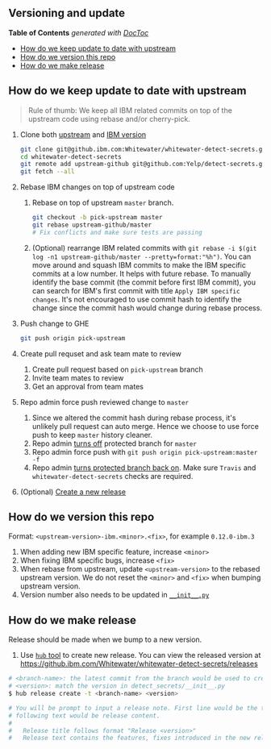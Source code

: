 Versioning and update
---------------------
<!-- START doctoc generated TOC please keep comment here to allow auto update -->
<!-- DON'T EDIT THIS SECTION, INSTEAD RE-RUN doctoc TO UPDATE -->
**Table of Contents**  *generated with [DocToc](https://github.com/thlorenz/doctoc)*

- [How do we keep update to date with upstream](#how-do-we-keep-update-to-date-with-upstream)
- [How do we version this repo](#how-do-we-version-this-repo)
- [How do we make release](#how-do-we-make-release)


## How do we keep update to date with upstream

> Rule of thumb: We keep all IBM related commits on top of the upstream code using rebase and/or cherry-pick.

1. Clone both [upstream](https://github.com/Yelp/detect-secrets) and [IBM version](https://github.ibm.com/whitewater/whitewater-detect-secrets)

    ```sh
    git clone git@github.ibm.com:Whitewater/whitewater-detect-secrets.git
    cd whitewater-detect-secrets
    git remote add upstream-github git@github.com:Yelp/detect-secrets.git
    git fetch --all
    ```

1. Rebase IBM changes on top of upstream code
    1. Rebase on top of upstream `master` branch.

        ```sh
        git checkout -b pick-upstream master
        git rebase upstream-github/master
        # Fix conflicts and make sure tests are passing
        ```

    1. (Optional) rearrange IBM related commits with `git rebase -i $(git log -n1 upstream-github/master --pretty=format:"%h")`. You can move around and squash IBM commits to make the IBM specific commits at a low number. It helps with future rebase. To manually identify the base commit (the commit before first IBM commit), you can search for IBM's first commit with title `Apply IBM specific changes`. It's not encouraged to use commit hash to identify the change since the commit hash would change during rebase process.

1. Push change to GHE

    ```sh
    git push origin pick-upstream
    ```

1. Create pull requset and ask team mate to review
    1. Create pull request based on `pick-upstream` branch
    1. Invite team mates to review
    1. Get an approval from team mates

1. Repo admin force push reviewed change to `master`
    1. Since we altered the commit hash during rebase process, it's unlikely pull request can auto merge. Hence we choose to use force push to keep `master` history cleaner.
    1. Repo admin [turns off](https://help.github.com/en/enterprise/admin/developer-workflow/configuring-protected-branches-and-required-status-checks) protected branch for `master`
    1. Repo admin force push with `git push origin pick-upstream:master -f`
    1. Repo admin [turns protected branch back on](https://help.github.com/en/enterprise/admin/developer-workflow/configuring-protected-branches-and-required-status-checks). Make sure `Travis` and `whitewater-detect-secrets` checks are required.
1. (Optional) [Create a new release](#how-do-we-make-release)

## How do we version this repo

Format: `<upstream-version>-ibm.<minor>.<fix>`, for example `0.12.0-ibm.3`

1. When adding new IBM specific feature, increase `<minor>`
1. When fixing IBM specific bugs, increase `<fix>`
1. When rebase from upstream, update `<upstream-version>` to the rebased upstream version. We do not reset the `<minor>` and `<fix>` when bumping upstream version.
1. Version number also needs to be updated in [`__init__.py`](https://github.ibm.com/Whitewater/whitewater-detect-secrets/blob/master/detect_secrets/__init__.py#L1)

## How do we make release

Release should be made when we bump to a new version.

1. Use [`hub` tool](https://github.com/github/hub) to create new release. You can view the released version at https://github.ibm.com/Whitewater/whitewater-detect-secrets/releases

```sh
# <branch-name>: the latest commit from the branch would be used to create tag.
# <version>: match the version in detect_secrets/__init__.py
$ hub release create -t <branch-name> <version>

# You will be prompt to input a release note. First line would be the title and
# following text would be release content.
#
#   Release title follows format "Release <version>"
#   Release text contains the features, fixes introduced in the new release
```
